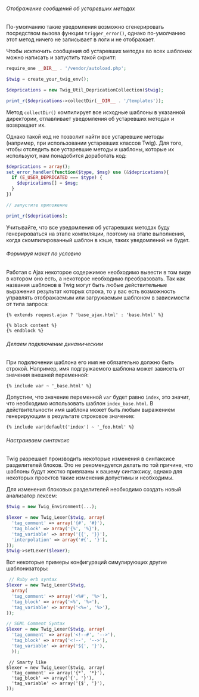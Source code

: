 ###### Отображение сообщений об устаревших методах

По-умолчанию такие уведомления возможно сгенерировать посредством вызова функции ```trigger_error()```, однако по-умолчанию этот метод ничего не записывает в логи и не отображает.

Чтобы исключить сообщения об устаревших методах во всех шаблонах можно написать и запустить такой скрипт:

```php
require_one __DIR__ . '/vendor/autoload.php';

$twig = create_your_twig_env();

$deprications = new Twig_Util_DepricationCollection($twig);

print_r($deprications->collectDir(__DIR__ . '/templates'));
```

Метод ```collectDir()``` компилирует все исходные шаблоны в указанной директории, отлавливает уведомления об устаревших методах и возвращает их.

Однако такой код не позволит найти все устаревшие методы (например, при использовании устаревших классов Twig). Для того, чтобы отследить все устаревшие методы и шаблоны, которые их используют, нам понадобится доработать код:

```php
$deprications = array();
set_error_handler(function($type, $msg) use (&$deprications){
  if (E_USER_DEPRICATED === $type) {
    $deprications[] = $msg;
  }
})

// запустите приложение

print_r($deprications);
```

Учитывайте, что все уведомления об устаревших методах буду генерироваться на этапе компиляции, поэтому на этапе выполнения, когда скомпилированный шаблон в кэше, таких уведомлений не будет.

###### Формируя макет по условию

Работая с Ajax некоторое содержимое необходимо вывести в том виде в котором оно есть, а некоторое необходимо преобразовать. Так как названия шаблонов в Twig могут быть любые действительные выражения результат которых строка, то у вас есть возможность управлять отображаемым или загружаемым шаблоном в зависимости от типа запроса:

```twig
{% extends request.ajax ? 'base_ajax.html' : 'base.html' %}

{% block content %}
{% endblock %}
```

###### Делаем подключение динамическим

При подключении шаблона его имя не обязательно должно быть строкой. Например, имя подгружаемого шаблона может зависеть от значения внешней переменной:

```twig
{% include var ~ '_base.html' %}
```

Допустим, что значение переменной ```var``` будет равно ```index```, это значит, что необходимо использовать шаблон ```index_base.html```. В действительности имя шаблона может быть любым выражением генерирующим в результате строковое значение:

```twig
{% include var|default('index') ~ '_foo.html' %}
```

###### Настраиваем синтаксис

Twig разрешает производить некоторые изменения в синтаксисе разделителей блоков. Это не рекомендуется делать по той причине, что шаблоны будут жестко привязаны к вашему синтаксису, однако для некоторых проектов такие изменения допустимы и необходимы.

Для изменения блоковых разделителей необходимо создать новый анализатор лексем:

```php
$twig = new Twig_Environment(...);

$lexer = new Twig_Lexer($twig, array(
  'tag_comment' => array('{#', '#}'),
  'tag_block' => array('{%', '%}'),
  'tag_variable' => array('{{', '}}'),
  'interpolation' => array('#{', '}'),
));
$twig->setLexer($lexer);
```

Вот некоторые примеры конфигураций симулирующих другие шаблонизаторы:

```php
 // Ruby erb syntax
$lexer = new Twig_Lexer($twig, 
  array( 
  'tag_comment' => array('<%#', '%>'), 
  'tag_block' => array('<%', '%>'), 
  'tag_variable' => array('<%=', '%>'),
));
```

```php
// SGML Comment Syntax
$lexer = new Twig_Lexer($twig, array( 
  'tag_comment' => array('<!--#', '-->'), 
  'tag_block' => array('<!--', '-->'), 
  'tag_variable' => array('${', '}'),
  ));
```

```twig
 // Smarty like
$lexer = new Twig_Lexer($twig, array( 
  'tag_comment' => array('{*', '*}'), 
  'tag_block' => array('{', '}'), 
  'tag_variable' => array('{$', '}'),
));
```
